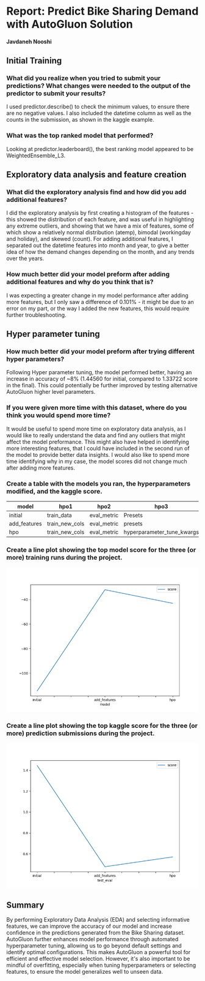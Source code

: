 # Report: Predict Bike Sharing Demand with AutoGluon Solution
#### Javdaneh Nooshi

## Initial Training
### What did you realize when you tried to submit your predictions? What changes were needed to the output of the predictor to submit your results?
I used predictor.describe() to check the minimum values, to ensure there are no negative values. I also included the datetime column as well as the counts in the submission, as shown in the kaggle example.


### What was the top ranked model that performed?
Looking at predictor.leaderboard(), the best ranking model appeared to be WeightedEnsemble_L3.

## Exploratory data analysis and feature creation
### What did the exploratory analysis find and how did you add additional features?
I did the exploratory analysis by first creating a histogram of the features - this showed the distribution of each feature, and was useful in highlighting any extreme outliers, and showing that we have a mix of features, some of which show a relatively normal distribution (atemp), bimodal (workingday and holiday), and skewed (count). 
For adding additional features, I separated out the datetime features into month and year, to give a better idea of how the demand changes depending on the month, and any trends over the years.

### How much better did your model preform after adding additional features and why do you think that is?
I was expecting a greater change in my model performance after adding more features, but I only saw a difference of 0.101% - it might be due to an error on my part, or the way I added the new features, this would require further troubleshooting. 

## Hyper parameter tuning
### How much better did your model preform after trying different hyper parameters?
Following Hyper parameter tuning, the model performed better, having an increase in accuracy of ~8% (1.44560 for initial, compared to 1.33722 score in the final). This could potentially be further improved by testing alternative AutoGluon higher level parameters.

### If you were given more time with this dataset, where do you think you would spend more time?
It would be useful to spend more time on exploratory data analysis, as I would like to really understand the data and find any outliers that might affect the model preformance. This might also have helped in identifying more interesting features, that I could have included in the second run of the model to provide better data insights. I  would also like to spend more time identifying why in my case, the model scores did not change much after adding more features. 

### Create a table with the models you ran, the hyperparameters modified, and the kaggle score.
|model|hpo1|hpo2|hpo3|score|
|--|--|--|--|--|
|initial|train_data|eval_metric|Presets|1.44560|
|add_features|train_new_cols|eval_metric|presets|1.44414|
|hpo|train_new_cols|eval_metric|hyperparameter_tune_kwargs|1.33722|

### Create a line plot showing the top model score for the three (or more) training runs during the project.

![model_train_score.png](img/my_model_train_score.png)

### Create a line plot showing the top kaggle score for the three (or more) prediction submissions during the project.

![model_test_score.png](img/my_model_test_score.png)

## Summary
By performing Exploratory Data Analysis (EDA) and selecting informative features, we can improve the accuracy of our model and increase confidence in the predictions generated from the Bike Sharing dataset. AutoGluon further enhances model performance through automated hyperparameter tuning, allowing us to go beyond default settings and identify optimal configurations. This makes AutoGluon a powerful tool for efficient and effective model selection. However, it's also important to be mindful of overfitting, especially when tuning hyperparameters or selecting features, to ensure the model generalizes well to unseen data.
